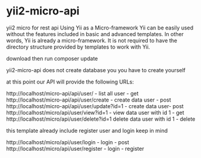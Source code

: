 # yii2-micro-api
yii2 micro for rest api
Using Yii as a Micro-framework
Yii can be easily used without the features included in basic and advanced templates. 
In other words, Yii is already a micro-framework. It is not required to have the directory structure provided by templates to work with Yii.

download then run composer update

yii2-micro-api does not create database you you have to create yourself

at this point our API will provide the following URLs:

http://localhost/micro-api/api/user/ - list all user - get <br>
http://localhost/micro-api/api/user/create - create data user - post <br>
http://localhost/micro-api/api/user/update?id=1 - create data user- post <br>
http://localhost/micro/api/user/view?id=1 - view data user with id 1 - get <br>
http://localhost/micro/api/user/delete?id=1 delete data user with id 1 - delete <br>

this template already include register user and login keep in mind

http://localhost/micro/api/user/login - login - post
http://localhost/micro/api/user/register - login - register
